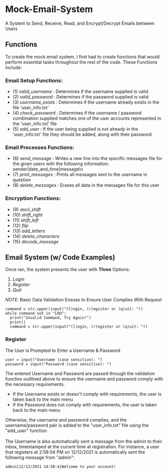 # Mock-Email-System
 A System to Send, Receive, Read, and Encrypt/Decrypt Emails between Users

## Functions
To create the mock email system, I first had to create functions that would perform essential tasks throughout the rest of the code.
These Functions Include:

### Email Setup Functions:
- (1) _valid_username_ : Determines if the username supplied is valid
- (2) _valid_password_ : Determines if the password supplied is valid
- (3) _username_exists_ : Determines if the username already exists in the file 'user_info.txt'
- (4) _check_password_ : Determines if the username / password combination supplied matches one of the user accounts represented in the 'user_info.txt' file
- (5) _add_user_ : If the user being supplied is not already in the 'user_info.txt' file they should be added, along with their password.

### Email Processes Functions:
- (6) _send_message_ : Writes a new line into the specific messages file for the given users with the following information: sender|date_and_time|message\n
- (7) _print_messages_ : Prints all messages sent to the username in question
- (8) _delete_messages_ : Erases all data in the messages file for this user

### Encryption Functions: 
- (9) _ascii_shift_
- (10) _shift_right_
- (11) _shift_left_
- (12) _flip_
- (13) _add_letters_
- (14) _delete_characters_
- (15) _decode_message_

## Email System (w/ Code Examples)
Once ran, the system presents the user with **Three** Options:
1. *Login*
2. *Register*
3. *Quit*

*NOTE*: Basic Data Validation Ensues to Ensure User Complies With Request
```
command = str.upper(input("(l)ogin, (r)egister or (q)uit: "))
while command not in "LRQ":
  print("Invalid Command, Try Again!")
  print()
  command = str.upper(input("(l)ogin, (r)egister or (q)uit: "))
```

### Register
The User is Prompted to Enter a Username & Password

```
user = input("Username (case sensitive): ")
password = input("Password (case sensitive): ")
```

The entered Username and Password are passed through the validation functins ouitlined above to ensure the username and password comply with the necessary requirements.
- If the Username exists or doesn't comply with requirements, the user is taken back to the main menu
- If the Password does not comply with requirements, the user is taken back to the main menu

Otherwise, the username and password complies, and the username/password pair is added to the "user_info.txt" file using the "add_user" function <br />
<br />
The Username is also automatically sent a message from the admin to their inbox, timestamped at the current time at registration. For instance, a user that registers at 2:58:04 PM on 12/12/2021 is automatically sent the following message from "admin":
```
admin|12/12/2021 14:58:4|Welcome to your account!
```
